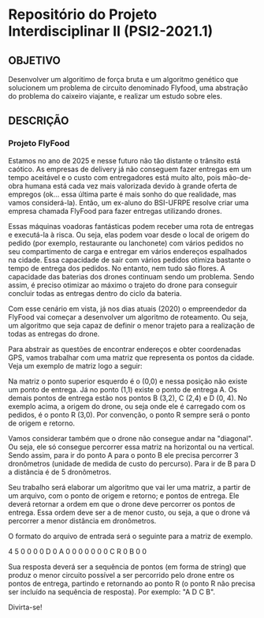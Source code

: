<h1>Repositório do Projeto Interdisciplinar II (PSI2-2021.1)</h1>

<h2>OBJETIVO</h2>
<p>Desenvolver um algoritimo de força bruta e um algoritmo genético que solucionem um problema de circuito denominado Flyfood, uma abstração do problema do caixeiro viajante, e realizar um estudo sobre eles.</p>


<h2>DESCRIÇÃO</h2>

<h3>Projeto FlyFood</h3>
<p>
Estamos no ano de 2025 e nesse futuro não tão distante o trânsito está caótico. 
As empresas de delivery já não conseguem fazer entregas em um tempo aceitável e o 
custo com entregadores está muito alto, pois mão-de-obra humana está cada vez mais 
valorizada devido à grande oferta de empregos (ok… essa última parte é mais sonho do 
que realidade, mas vamos considerá-la). Então, um ex-aluno do BSI-UFRPE resolve criar 
uma empresa chamada FlyFood para fazer entregas utilizando drones.

Essas máquinas voadoras fantásticas podem receber uma rota de entregas e executá-la à risca. 
Ou seja, elas podem voar desde o local de origem do pedido (por exemplo, restaurante ou lanchonete)
com vários pedidos no seu compartimento de carga e entregar em vários endereços espalhados na cidade.
Essa capacidade de sair com vários pedidos otimiza bastante o tempo de entrega dos pedidos. 
No entanto, nem tudo são flores. A capacidade das baterias dos drones continuam sendo um problema.
Sendo assim, é preciso otimizar ao máximo o trajeto do drone para conseguir concluir todas as entregas dentro do ciclo da bateria.

Com esse cenário em vista, já nos dias atuais (2020) o empreendedor da FlyFood vai começar
a desenvolver um algoritmo de roteamento. Ou seja, um algoritmo que seja capaz de definir o
menor trajeto para a realização de todas as entregas do drone.

Para abstrair as questões de encontrar endereços e obter coordenadas GPS, vamos trabalhar
com uma matriz que representa os pontos da cidade. Veja um exemplo de matriz logo a seguir:

Na matriz o ponto superior esquerdo é o (0,0) e nessa posição não existe um ponto de entrega.
Já no ponto (1,1) existe o ponto de entrega A. Os demais pontos de entrega estão nos pontos
B (3,2), C (2,4) e D (0, 4). No exemplo acima, a origem do drone, ou seja onde ele é carregado
com os pedidos, é o ponto R (3,0). Por convenção, o ponto R sempre será o ponto de origem e retorno.

Vamos considerar também que o drone não consegue andar na "diagonal". Ou seja, ele só consegue
percorrer essa matriz na horizontal ou na vertical. Sendo assim, para ir do ponto A para o ponto
B ele precisa percorrer 3 dronômetros (unidade de medida de custo do percurso). Para ir de B para
D a distância é de 5 dronômetros.

Seu trabalho será elaborar um algoritmo que vai ler uma matriz, a partir de um arquivo, com o ponto
de origem e retorno; e pontos de entrega. Ele deverá retornar a ordem em que o drone deve percorrer
os pontos de entrega. Essa ordem deve ser a de menor custo, ou seja, a que o drone vá percorrer a menor distância em dronômetros.

O formato do arquivo de entrada será o seguinte para a matriz de exemplo.

4 5
0 0 0 0 D
0 A 0 0 0
0 0 0 0 C
R 0 B 0 0


Sua resposta deverá ser a sequência de pontos (em forma de string) que produz o menor
circuito possível a ser percorrido pelo drone entre os pontos de entrega, partindo e 
retornando ao ponto R (o ponto R não precisa ser incluído na sequência de resposta). Por exemplo: "A D C B".

Divirta-se!
</p>
